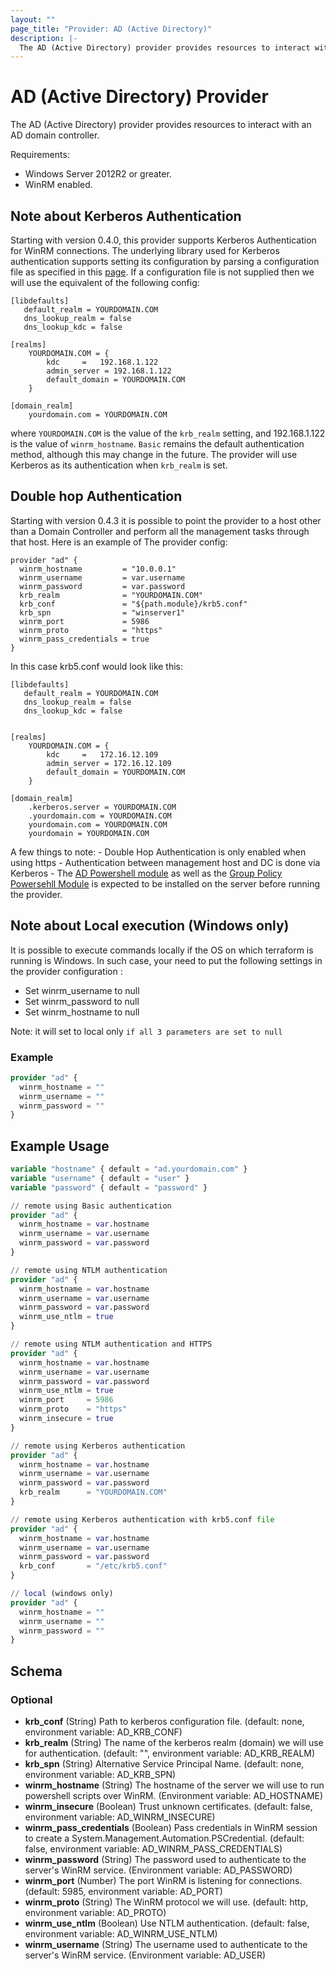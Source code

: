 ```yaml
---
layout: ""
page_title: "Provider: AD (Active Directory)"
description: |-
  The AD (Active Directory) provider provides resources to interact with an AD domain controller .
---
```


# AD (Active Directory) Provider

The AD (Active Directory) provider provides resources to interact with an AD domain controller.

Requirements:
 - Windows Server 2012R2 or greater.
 - WinRM enabled.

## Note about Kerberos Authentication

Starting with version 0.4.0, this provider supports Kerberos Authentication for WinRM connections.
The underlying library used for Kerberos authentication supports setting its configuration by parsing
a configuration file as specified in this [page](https://web.mit.edu/kerberos/krb5-1.12/doc/admin/conf_files/krb5_conf.html).
If a configuration file is not supplied then we will use the equivalent of the following config:

```
[libdefaults]
   default_realm = YOURDOMAIN.COM
   dns_lookup_realm = false
   dns_lookup_kdc = false

[realms]
	YOURDOMAIN.COM = {
        kdc 	= 	192.168.1.122
        admin_server = 192.168.1.122
        default_domain = YOURDOMAIN.COM
	}

[domain_realm]
	yourdomain.com = YOURDOMAIN.COM
```

where `YOURDOMAIN.COM` is the value of the `krb_realm` setting, and 192.168.1.122 is the value of `winrm_hostname`.
`Basic` remains the default authentication method, although this may change in the future. The provider will use
Kerberos as its authentication when `krb_realm` is set.

## Double hop Authentication

Starting with version 0.4.3 it is possible to point the provider to a host other than a Domain Controller and perform
all the management tasks through that host. Here is an example of The provider config:
```
provider "ad" {
  winrm_hostname         = "10.0.0.1"
  winrm_username         = var.username
  winrm_password         = var.password
  krb_realm              = "YOURDOMAIN.COM"
  krb_conf               = "${path.module}/krb5.conf"
  krb_spn                = "winserver1"
  winrm_port             = 5986
  winrm_proto            = "https"
  winrm_pass_credentials = true
}
```

In this case krb5.conf would look like this:
```
[libdefaults]
   default_realm = YOURDOMAIN.COM
   dns_lookup_realm = false
   dns_lookup_kdc = false


[realms]
	YOURDOMAIN.COM = {
		kdc 	= 	172.16.12.109
        admin_server = 172.16.12.109
		default_domain = YOURDOMAIN.COM
	}

[domain_realm]
    .kerberos.server = YOURDOMAIN.COM
	.yourdomain.com = YOURDOMAIN.COM
	yourdomain.com = YOURDOMAIN.COM
	yourdomain = YOURDOMAIN.COM
```


 A few things to note:
    - Double Hop Authentication is only enabled when using https
    - Authentication between management host and DC is done via Kerberos
    - The [AD Powershell module](https://docs.microsoft.com/en-us/powershell/module/activedirectory/?view=winserver2012r2-ps) as well as the [Group Policy Powersehll Module](https://docs.microsoft.com/en-us/powershell/module/grouppolicy/?view=windowsserver2019-ps) is expected to be installed
      on the server before running the provider.


## Note about Local execution (Windows only)

It is possible to execute commands locally if the OS on which terraform is running is Windows.
In such case, your need to put the following settings in the provider configuration :

- Set winrm_username to null
- Set winrm_password to null
- Set winrm_hostname to null

Note: it will set to local only `if all 3 parameters are set to null`

### Example
```terraform
provider "ad" {
  winrm_hostname = ""
  winrm_username = ""
  winrm_password = ""
}
```

 ## Example Usage

```terraform
variable "hostname" { default = "ad.yourdomain.com" }
variable "username" { default = "user" }
variable "password" { default = "password" }

// remote using Basic authentication
provider "ad" {
  winrm_hostname = var.hostname
  winrm_username = var.username
  winrm_password = var.password
}

// remote using NTLM authentication
provider "ad" {
  winrm_hostname = var.hostname
  winrm_username = var.username
  winrm_password = var.password
  winrm_use_ntlm = true
}

// remote using NTLM authentication and HTTPS
provider "ad" {
  winrm_hostname = var.hostname
  winrm_username = var.username
  winrm_password = var.password
  winrm_use_ntlm = true
  winrm_port     = 5986
  winrm_proto    = "https"
  winrm_insecure = true
}

// remote using Kerberos authentication
provider "ad" {
  winrm_hostname = var.hostname
  winrm_username = var.username
  winrm_password = var.password
  krb_realm      = "YOURDOMAIN.COM"
}

// remote using Kerberos authentication with krb5.conf file
provider "ad" {
  winrm_hostname = var.hostname
  winrm_username = var.username
  winrm_password = var.password
  krb_conf       = "/etc/krb5.conf"
}

// local (windows only)
provider "ad" {
  winrm_hostname = ""
  winrm_username = ""
  winrm_password = ""
}
```

<!-- schema generated by tfplugindocs -->
## Schema

### Optional

- **krb_conf** (String) Path to kerberos configuration file. (default: none, environment variable: AD_KRB_CONF)
- **krb_realm** (String) The name of the kerberos realm (domain) we will use for authentication. (default: "", environment variable: AD_KRB_REALM)
- **krb_spn** (String) Alternative Service Principal Name. (default: none, environment variable: AD_KRB_SPN)
- **winrm_hostname** (String) The hostname of the server we will use to run powershell scripts over WinRM. (Environment variable: AD_HOSTNAME)
- **winrm_insecure** (Boolean) Trust unknown certificates. (default: false, environment variable: AD_WINRM_INSECURE)
- **winrm_pass_credentials** (Boolean) Pass credentials in WinRM session to create a System.Management.Automation.PSCredential. (default: false, environment variable: AD_WINRM_PASS_CREDENTIALS)
- **winrm_password** (String) The password used to authenticate to the server's WinRM service. (Environment variable: AD_PASSWORD)
- **winrm_port** (Number) The port WinRM is listening for connections. (default: 5985, environment variable: AD_PORT)
- **winrm_proto** (String) The WinRM protocol we will use. (default: http, environment variable: AD_PROTO)
- **winrm_use_ntlm** (Boolean) Use NTLM authentication. (default: false, environment variable: AD_WINRM_USE_NTLM)
- **winrm_username** (String) The username used to authenticate to the server's WinRM service. (Environment variable: AD_USER)
